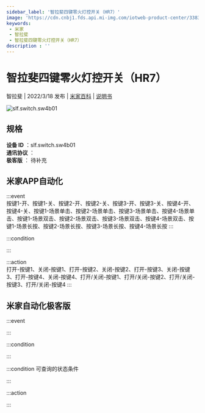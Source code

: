 ```yaml
---
sidebar_label: '智拉斐四键零火灯控开关（HR7）'
image: 'https://cdn.cnbj1.fds.api.mi-img.com/iotweb-product-center/338302e599d600f8807127b4bda8c06e_1642422688547.png?GalaxyAccessKeyId=AKVGLQWBOVIRQ3XLEW&Expires=9223372036854775807&Signature=mmcidf/Ve5QDmnfuI7ddCZeiElc='
keywords: 
 - 米家
 - 智拉斐
 - 智拉斐四键零火灯控开关（HR7）
description : ''
---
```

# 智拉斐四键零火灯控开关（HR7）

智拉斐 | 2022/3/18 发布 | [米家百科](https://home.mi.com/webapp/content/baike/product/index.html?model=slf.switch.sw4b01) | [说明书](https://home.mi.com/views/introduction.html?model=slf.switch.sw4b01&region=cn)

![slf.switch.sw4b01](https://cdn.cnbj1.fds.api.mi-img.com/iotweb-product-center/338302e599d600f8807127b4bda8c06e_1642422688547.png?GalaxyAccessKeyId=AKVGLQWBOVIRQ3XLEW&Expires=9223372036854775807&Signature=mmcidf/Ve5QDmnfuI7ddCZeiElc=)

## 规格  
> 
**设备 ID** ：slf.switch.sw4b01  
**通讯协议** ：  
**极客版**  ： 待补充 


## 米家APP自动化  

:::event  
按键1-开、按键1-关、按键2-开、按键2-关、按键3-开、按键3-关、按键4-开、按键4-关、按键1-场景单击、按键2-场景单击、按键3-场景单击、按键4-场景单击、按键1-场景双击、按键2-场景双击、按键3-场景双击、按键4-场景双击、按键1-场景长按、按键2-场景长按、按键3-场景长按、按键4-场景长按
:::

:::condition  

:::

:::action   
打开-按键1、关闭-按键1、打开-按键2、关闭-按键2、打开-按键3、关闭-按键3、打开-按键4、关闭-按键4、打开/关闭-按键1、打开/关闭-按键2、打开/关闭-按键3、打开/关闭-按键4
:::

## 米家自动化极客版  

:::event  

:::

:::condition  

:::

:::condition 可查询的状态条件  

:::

:::action  

:::

        
